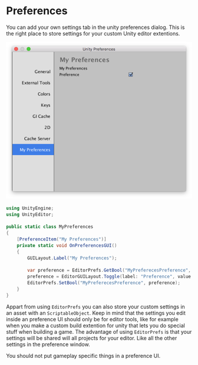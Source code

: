 # Preferences

You can add your own settings tab in the unity preferences dialog. This is the right place to store settings for your custom Unity editor extentions.

![Custom Unity preferences](Assets/preferences-example.png)

```csharp
using UnityEngine;
using UnityEditor;

public static class MyPreferences
{
	[PreferenceItem("My Preferences")]
	private static void OnPreferencesGUI()
	{
		GUILayout.Label("My Preferences");

		var preference = EditorPrefs.GetBool("MyPreferecesPreference", defaultValue: false);
		preference = EditorGUILayout.Toggle(label: "Preference", value: preference);
		EditorPrefs.SetBool("MyPreferecesPreference", preference);
	}
}

```

Appart from using `EditorPrefs` you can also store your custom settings in an asset with an `ScriptableObject`. Keep in mind that the settings you edit inside an preference UI should only be for editor tools, like for example when you make a custom build extention for unity that lets you do special stuff when building a game. The advantage of using `EditorPrefs` is that your settings will be shared will all projects for your editor. Like all the other settings in the preference window.

You should not put gameplay specific things in a preference UI.